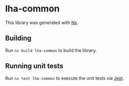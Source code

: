 # lha-common

This library was generated with [Nx](https://nx.dev).

## Building

Run `nx build lha-common` to build the library.

## Running unit tests

Run `nx test lha-common` to execute the unit tests via [Jest](https://jestjs.io).
